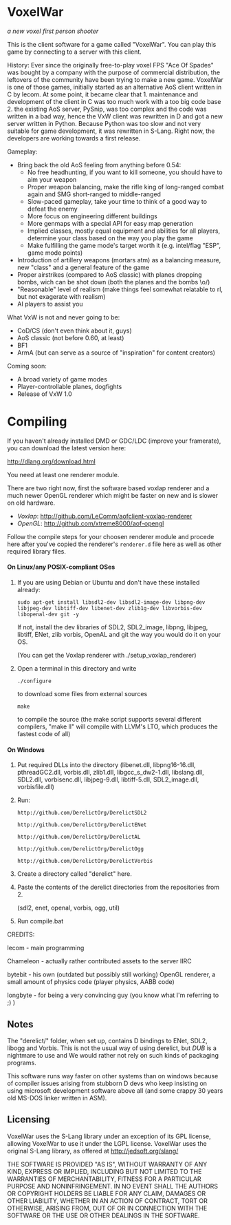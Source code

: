# VoxelWar
*a new voxel first person shooter*

This is the client software for a game called "VoxelWar". You can play this game by connecting to a server with this client.

History:
Ever since the originally free-to-play voxel FPS "Ace Of Spades" was bought by a company with the purpose of commercial distribution, the leftovers of the community have been trying to make a new game. VoxelWar is one of those games, initially started as an alternative AoS client written in C by lecom. At some point, it became clear that 1. maintenance and development of the client in C was too much work with a too big code base 2. the existing AoS server, PySnip, was too complex and the code was written in a bad way, hence the VxW client was rewritten in D and got a new server written in Python. Because Python was too slow and not very suitable for game development, it was rewritten in S-Lang. Right now, the developers are working towards a first release.

Gameplay:
- Bring back the old AoS feeling from anything before 0.54:
	- No free headhunting, if you want to kill someone, you should have to aim your weapon
	- Proper weapon balancing, make the rifle king of long-ranged combat again and SMG short-ranged to middle-ranged
	- Slow-paced gameplay, take your time to think of a good way to defeat the enemy
	- More focus on engineering different buildings
	- More genmaps with a special API for easy map generation
	- Implied classes, mostly equal equipment and abilities for all players, determine your class based on the way you play the game
	- Make fulfilling the game mode's target worth it (e.g. intel/flag "ESP", game mode points)
- Introduction of artillery weapons (mortars atm) as a balancing measure, new "class" and a general feature of the game
- Proper airstrikes (compared to AoS classic) with planes dropping bombs, wich can be shot down (both the planes and the bombs \o/)
- "Reasonable" level of realism (make things feel somewhat relatable to rl, but not exagerate with realism)
- AI players to assist you

What VxW is not and never going to be:
- CoD/CS (don't even think about it, guys)
- AoS classic (not before 0.60, at least)
- BF1
- ArmA (but can serve as a source of "inspiration" for content creators)

Coming soon:
- A broad variety of game modes
- Player-controllable planes, dogfights
- Release of VxW 1.0

# Compiling

If you haven't already installed DMD or GDC/LDC (improve your framerate), you can download the latest version here:

http://dlang.org/download.html

You need at least one renderer module.

There are two right now, first the software based voxlap renderer and a much newer OpenGL renderer which might be faster on new and is slower on old hardware.
- *Voxlap*: http://github.com/LeComm/aofclient-voxlap-renderer
- *OpenGL*: http://github.com/xtreme8000/aof-opengl

Follow the compile steps for your choosen renderer module and procede here after you've copied the renderer's ```renderer.d``` file here as well as other required library files.

#### On Linux/any POSIX-compliant OSes
1. If you are using Debian or Ubuntu and don't have these installed already:
	```
	sudo apt-get install libsdl2-dev libsdl2-image-dev libpng-dev libjpeg-dev libtiff-dev libenet-dev zlib1g-dev libvorbis-dev libopenal-dev git -y
	```
	If not, install the dev libraries of SDL2, SDL2_image, libpng, libjpeg, libtiff, ENet, zlib vorbis, OpenAL and git the way you would do it on your OS.
	
	(You can get the Voxlap renderer with ./setup_voxlap_renderer)

2. Open a terminal in this directory and write

	```
	./configure
	```

	to download some files from external sources

	```
	make
	```

	to compile the source (the make script supports several different compilers, "make ll" will compile with LLVM's LTO, which produces the fastest code of all)


#### On Windows

1. Put required DLLs into the directory (libenet.dll, libpng16-16.dll, pthreadGC2.dll, vorbis.dll, zlib1.dll, libgcc_s_dw2-1.dll, libslang.dll, SDL2.dll, vorbisenc.dll, libjpeg-9.dll, 
libtiff-5.dll, SDL2_image.dll, vorbisfile.dll)

2. Run:

	```
	http://github.com/DerelictOrg/DerelictSDL2

	http://github.com/DerelictOrg/DerelictENet

	http://github.com/DerelictOrg/DerelictAL

	http://github.com/DerelictOrg/DerelictOgg

	http://github.com/DerelictOrg/DerelictVorbis
	```

3. Create a directory called "derelict" here.

4. Paste the contents of the derelict directories from the repositories from 2.

	(sdl2, enet, openal, vorbis, ogg, util)

5. Run compile.bat

CREDITS:

lecom - main programming

Chameleon - actually rather contributed assets to the server IIRC

bytebit - his own (outdated but possibly still working) OpenGL renderer, a small amount of physics code (player physics, AABB code)

longbyte - for being a very convincing guy (you know what I'm referring to ;) )


## Notes

The "derelict/" folder, when set up, contains D bindings to ENet, SDL2, libogg and Vorbis. This is not the usual way of using derelict, but *DUB* is a nightmare to use and We would rather not rely on such kinds of packaging programs.

This software runs way faster on other systems than on windows because of compiler issues arising from stubborn D devs who keep insisting on using microsoft development software above all (and some crappy 30 years old MS-DOS linker written in ASM).

## Licensing

VoxelWar uses the S-Lang library under an exception of its GPL license, allowing VoxelWar to use it under the LGPL license.
VoxelWar uses the original S-Lang library, as offered at http://jedsoft.org/slang/

THE SOFTWARE IS PROVIDED "AS IS", WITHOUT WARRANTY OF ANY KIND, EXPRESS OR IMPLIED, INCLUDING BUT NOT LIMITED TO THE WARRANTIES OF MERCHANTABILITY, FITNESS FOR A PARTICULAR PURPOSE AND NONINFRINGEMENT. IN NO EVENT SHALL THE AUTHORS OR COPYRIGHT HOLDERS BE LIABLE FOR ANY CLAIM, DAMAGES OR OTHER LIABILITY, WHETHER IN AN ACTION OF CONTRACT, TORT OR OTHERWISE, ARISING FROM, OUT OF OR IN CONNECTION WITH THE SOFTWARE OR THE USE OR OTHER DEALINGS IN THE SOFTWARE.